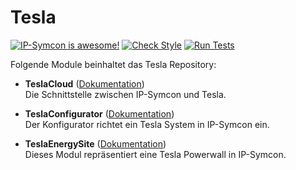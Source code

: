 # Tesla

[![IP-Symcon is awesome!](https://img.shields.io/badge/IP--Symcon-6.3-blue.svg)](https://www.symcon.de)
[![Check Style](https://github.com/symcon/ekeybionyx/workflows/Check%20Style/badge.svg)](https://github.com/symcon/ekeybionyx/actions)
[![Run Tests](https://github.com/symcon/ekeybionyx/workflows/Run%20Tests/badge.svg)](https://github.com/symcon/ekeybionyx/actions)

Folgende Module beinhaltet das Tesla Repository:

- __TeslaCloud__ ([Dokumentation](https://www.symcon.de/de/service/dokumentation/modulreferenz/tesla/))  
    Die Schnittstelle zwischen IP-Symcon und Tesla.

- __TeslaConfigurator__ ([Dokumentation](https://www.symcon.de/de/service/dokumentation/modulreferenz/tesla/))  
    Der Konfigurator richtet ein Tesla System in IP-Symcon ein.

- __TeslaEnergySite__ ([Dokumentation](https://www.symcon.de/de/service/dokumentation/modulreferenz/tesla/))  
    Dieses Modul repräsentiert eine Tesla Powerwall in IP-Symcon.
